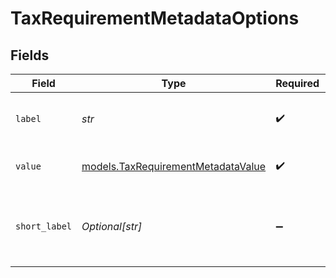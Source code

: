 # TaxRequirementMetadataOptions


## Fields

| Field                                                                          | Type                                                                           | Required                                                                       | Description                                                                    |
| ------------------------------------------------------------------------------ | ------------------------------------------------------------------------------ | ------------------------------------------------------------------------------ | ------------------------------------------------------------------------------ |
| `label`                                                                        | *str*                                                                          | :heavy_check_mark:                                                             | A customer facing label for the answer                                         |
| `value`                                                                        | [models.TaxRequirementMetadataValue](../models/taxrequirementmetadatavalue.md) | :heavy_check_mark:                                                             | The actual value to be submitted                                               |
| `short_label`                                                                  | *Optional[str]*                                                                | :heavy_minus_sign:                                                             | A less verbose label that may sometimes be available                           |